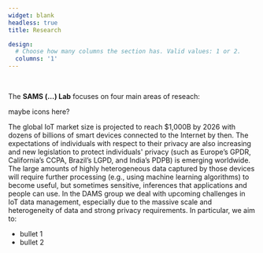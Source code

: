 ```yaml
---
widget: blank
headless: true
title: Research

design:
  # Choose how many columns the section has. Valid values: 1 or 2.
  columns: '1'
---
```

<br>

The **SAMS (...) Lab** focuses on four main areas of reseach:

maybe icons here?

The global IoT market size is projected to reach $1,000B by 2026 with dozens of billions of smart devices 
connected to the Internet by then. The expectations of individuals with respect to their privacy are also 
increasing and new legislation to protect individuals' privacy (such as Europe’s GPDR, California’s CCPA, 
Brazil’s LGPD, and India’s PDPB) is emerging worldwide. The large amounts of highly heterogeneous data 
captured by those devices will require further processing (e.g., using machine learning algorithms) to 
become useful, but sometimes sensitive, inferences that applications and people can use. In the DAMS group 
we deal with upcoming challenges in IoT data management, especially due to the massive scale and 
heterogeneity of data and strong privacy requirements. In particular, we aim to:

* bullet 1 
* bullet 2 